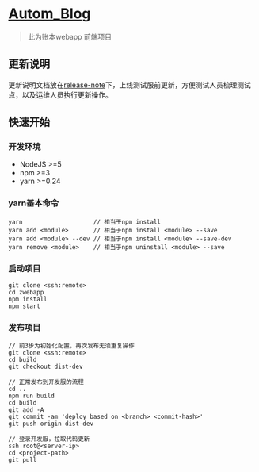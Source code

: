 # [Autom_Blog](http://www.it120cc.com/)

> 此为账本webapp 前端项目

## 更新说明

更新说明文档放在[release-note](docs/release-note.md)下，上线测试服前更新，方便测试人员梳理测试点，以及运维人员执行更新操作。

## 快速开始

### 开发环境
 - NodeJS >=5
 - npm >=3
 - yarn >=0.24

### yarn基本命令
```
yarn                    // 相当于npm install
yarn add <module>       // 相当于npm install <module> --save
yarn add <module> --dev // 相当于npm install <module> --save-dev
yarn remove <module>    // 相当于npm uninstall <module> --save
```

### 启动项目
```
git clone <ssh:remote>
cd zwebapp
npm install
npm start
```

### 发布项目
```
// 前3步为初始化配置，再次发布无须重复操作
git clone <ssh:remote>
cd build
git checkout dist-dev

// 正常发布到开发服的流程
cd ..
npm run build
cd build
git add -A
git commit -am 'deploy based on <branch> <commit-hash>'
git push origin dist-dev

// 登录开发服，拉取代码更新
ssh root@<server-ip>
cd <project-path>
git pull
```

